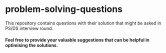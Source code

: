 # problem-solving-questions

This repository contains questions with their solution that might be asked in PS/DS interview round.

#### Feel free to provide your valuable suggestions that can be helpful in optimising the solutions.
